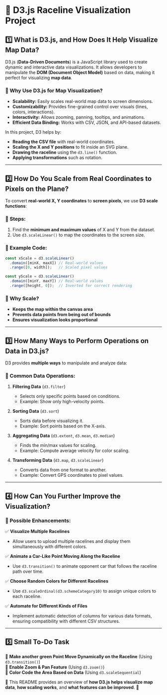 # 📌 D3.js Raceline Visualization Project

## 1️⃣ What is D3.js, and How Does It Help Visualize Map Data?
D3.js (**Data-Driven Documents**) is a JavaScript library used to create dynamic and interactive data visualizations. It allows developers to manipulate the **DOM (Document Object Model)** based on data, making it perfect for visualizing **map data**.

### 🔹 Why Use D3.js for Map Visualization?
- **Scalability:** Easily scales real-world map data to screen dimensions.
- **Customizability:** Provides fine-grained control over visuals (lines, colors, interactions).
- **Interactivity:** Allows zooming, panning, tooltips, and animations.
- **Efficient Data Binding:** Works with CSV, JSON, and API-based datasets.

In this project, D3 helps by:
- **Reading the CSV file** with real-world coordinates.
- **Scaling the X and Y positions** to fit inside an SVG plane.
- **Drawing the raceline** using the `d3.line()` function.
- **Applying transformations** such as rotation.

---
## 2️⃣ How Do You Scale from Real Coordinates to Pixels on the Plane?
To convert **real-world X, Y coordinates** to **screen pixels**, we use **D3 scale functions**:

### 📌 Steps:
1. Find the **minimum and maximum values** of X and Y from the dataset.
2. Use `d3.scaleLinear()` to map the coordinates to the screen size.

### 🔹 Example Code:
```javascript
const xScale = d3.scaleLinear()
  .domain([minX, maxX]) // Real-world values
  .range([0, width]);   // Scaled pixel values

const yScale = d3.scaleLinear()
  .domain([minY, maxY]) // Real-world values
  .range([height, 0]);  // Inverted for correct rendering
```
### 🔹 Why Scale?
- **Keeps the map within the canvas area**
- **Prevents data points from being out of bounds**
- **Ensures visualization looks proportional**

---
## 3️⃣ How Many Ways to Perform Operations on Data in D3.js?
D3 provides **multiple ways** to manipulate and analyze data:

### 🔹 Common Data Operations:
1. **Filtering Data** (`d3.filter`)
   - Selects only specific points based on conditions.
   - Example: Show only high-velocity points.

2. **Sorting Data** (`d3.sort`)
   - Sorts data before visualizing it.
   - Example: Sort points based on the X-axis.

3. **Aggregating Data** (`d3.extent`, `d3.mean`, `d3.median`)
   - Finds the min/max values for scaling.
   - Example: Compute average velocity for color scaling.

4. **Transforming Data** (`d3.map`, `d3.scaleLinear`)
   - Converts data from one format to another.
   - Example: Convert GPS coordinates to pixel values.

---
## 4️⃣ How Can You Further Improve the Visualization?
### 🎯 Possible Enhancements:
✅ **Visualize Multiple Racelines**  
   - Allow users to upload multiple racelines and display them simultaneously with different colors.

✅ **Animate a Car-Like Point Moving Along the Raceline**  
   - Use `d3.transition()` to animate opponent car that follows the raceline path over time.

✅ **Choose Random Colors for Different Racelines**  
   - Use `d3.scaleOrdinal(d3.schemeCategory10)` to assign unique colors to each raceline.

✅ **Automate for Different Kinds of Files**  
   - Implement automatic detection of columns for various data formats, ensuring compatibility with different CSV structures.

---
## 5️⃣ Small To-Do Task
🔲 **Make another green Point Move Dynamically on the Raceline** (Using `d3.transition()`)  
🔲 **Enable Zoom & Pan Feature** (Using `d3.zoom()`)  
🔲 **Color Code the Area Based on Data** (Using `d3.scaleSequential`)  

🚀 This README provides an overview of **how D3.js helps visualize map data**, **how scaling works**, and **what features can be improved**. 🎉

